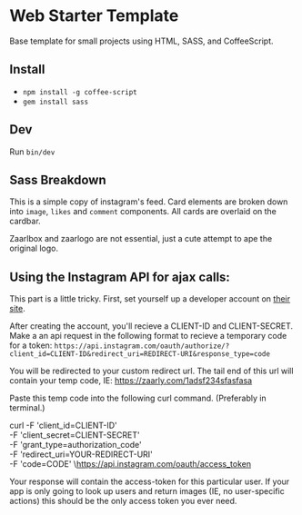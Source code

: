 # Web Starter Template

Base template for small projects using HTML, SASS, and CoffeeScript.

## Install
* `npm install -g coffee-script`
* `gem install sass`

## Dev
Run `bin/dev`

## Sass Breakdown

This is a simple copy of instagram's feed. Card elements are broken down into `image`, `likes` and `comment` components. All cards are overlaid on the cardbar.

Zaarlbox and zaarlogo are not essential, just a cute attempt to ape the original logo.

## Using the Instagram API for ajax calls:

This part is a little tricky. First, set yourself up a developer account on [their site](http://instagram.com/developer/).

After creating the account, you'll recieve a CLIENT-ID and CLIENT-SECRET. Make a an api request in the following format to recieve a temporary code for a token: `https://api.instagram.com/oauth/authorize/?client_id=CLIENT-ID&redirect_uri=REDIRECT-URI&response_type=code`

You will be redirected to your custom redirect url. The tail end of this url will contain your temp code, IE:  https://zaarly.com/1adsf234sfasfasa

Paste this temp code into the following curl command. (Preferably in terminal.)

curl \-F 'client_id=CLIENT-ID' \
    -F 'client_secret=CLIENT-SECRET' \
    -F 'grant_type=authorization_code' \
    -F 'redirect_uri=YOUR-REDIRECT-URI' \
    -F 'code=CODE' \https://api.instagram.com/oauth/access_token


Your response will contain the access-token for this particular user. If your app is only going to look up users and return images (IE, no user-specific actions) this should be the only access token you ever need.